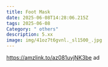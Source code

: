 ```yaml
---
title: Foot Mask
date: 2025-06-08T14:28:06.215Z
tags: 2025-06-08
Category: " others"
description: 5.xx
image: img/41oz7t6gvnl._sl1500_.jpg
---
```

https://amzlink.to/az081uvjNK3be  ad